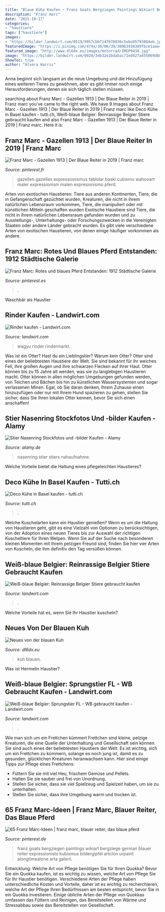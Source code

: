 ```yaml
---
title: "Blaue Kühe Kaufen ~ Franz Goats Bergziegen Paintings Wikiart Bergziege German Blauer Reiter Expressionists Kubismus Bildergipfel Artclon Urpaint Alongtimealone Arta Galerii"
description: "Franz marc"
date: "2021-10-17"
categories:
- "haustiere"
tags: ["haustiere"]
images:
- "https://bilder.landwirt.com/0519/9957cbb7147876036c5eba95793084eb.jpg"
featuredImage: "https://i.pinimg.com/474x/30/06/39/30063938389fbce1aae45407ef0efdf7--yellow-artwork-wildlife-paintings.jpg"
featured_image: "http://www.dl6dx.eu/images/motorrad/IMGP9434.jpg"
image: "https://bilder.landwirt.com/0920/3db32e2bdabac71ed427a455069d887c.jpg"
ShowToc: true
author: "Alvera Harris"
---
```



Anna beginnt sich langsam an die neue Umgebung und die Hinzufügung eines weiteren Tieres zu gewöhnen, aber es gibt immer noch einige Herausforderungen, denen sie sich täglich stellen müssen.

	

		
searching about Franz Marc - Gazellen 1913 | Der Blaue Reiter in 2019 | Franz marc you've came to the right web. We have 9 Images about Franz Marc - Gazellen 1913 | Der Blaue Reiter in 2019 | Franz marc like Deco Kühe in Basel kaufen - tutti.ch, Weiß-blaue Belgier: Reinrassige Belgier Stiere gebraucht kaufen and also Franz Marc - Gazellen 1913 | Der Blaue Reiter in 2019 | Franz marc. Here it is:
		
    
## Franz Marc - Gazellen 1913 | Der Blaue Reiter In 2019 | Franz Marc

<img loading=lazy src="https://i.pinimg.com/originals/3c/b9/75/3cb975f859d0224ef77b7aee0ccf6e83.jpg" onerror="this.onerror=null;this.src='https://tse4.mm.bing.net/th?id=OIP.PMafx-Nln1k_vhbu0ugAeQHaFx&amp;pid=15.1';" alt="Franz Marc - Gazellen 1913 | Der Blaue Reiter in 2019 | Franz marc">

_Source: pinterest.fr_

>gazellen gazelles expressionismus tablolar baski cubismo wahooart maler expressionism malen expresionismo pferd. 

	

Arten von exotischen Haustieren: Tiere aus anderen Kontinenten, Tiere, die in Gefangenschaft gezüchtet wurden, Kreaturen, die nicht in ihrem natürlichen Lebensraum vorkommen, Tiere, die manipuliert oder mit künstlichen Mitteln geschaffen wurden
Exotische Haustiere sind Tiere, die nicht in ihrem natürlichen Lebensraum gefunden wurden und zu Ausstellungs-, Unterhaltungs- oder Forschungszwecken in die Vereinigten Staaten oder andere Länder gebracht wurden. Es gibt viele verschiedene Arten von exotischen Haustieren, von denen einige häufiger vorkommen als andere.

    
## Franz Marc: Rotes Und Blaues Pferd Entstanden: 1912 Städtische Galerie

<img loading=lazy src="https://i.pinimg.com/736x/ac/0d/42/ac0d42191238c877d17fb17aa7829ffa--horse-gifts-franz-marc.jpg" onerror="this.onerror=null;this.src='https://tse3.mm.bing.net/th?id=OIP.EAPn2UGcCBoMFdRjeAOKBQHaFo&amp;pid=15.1';" alt="Franz Marc: Rotes und blaues Pferd Entstanden: 1912 Städtische Galerie">

_Source: pinterest.es_

>. 

	

Waschbär als Haustier

    
## Rinder Kaufen - Landwirt.com

<img loading=lazy src="https://bilder.landwirt.com/1120/fc2b930200c49b5b009fe5a097c02969.jpg" onerror="this.onerror=null;this.src='https://tse1.mm.bing.net/th?id=OIP.ETQOgWECmbvrGl_cm5l4DgHaFm&amp;pid=15.1';" alt="Rinder kaufen - Landwirt.com">

_Source: landwirt.com_

>wagyu rinder rindermarkt. 

	

Was ist ein Otter?
Hast du ein Lieblingstier? Warum kein Otter? Otter sind eines der beliebtesten Haustiere der Welt. Sie sind bekannt für ihr weiches Fell, ihre großen Augen und ihre schwarzen Flecken auf ihrer Haut. Otter können bis zu 15 Jahre alt werden, was sie zu langlebigen Haustieren macht. Otter können in allen möglichen Umgebungen gefunden werden, von Teichen und Bächen bis hin zu künstlichen Wassersystemen und sogar verlassenen Minen. Egal, ob Sie daran denken, Ihrem Zuhause einen hinzuzufügen oder nur mit Ihrem Hund spazieren zu gehen, stellen Sie sicher, dass Sie Ihren lokalen Otter kennen, bevor Sie sich einen anschaffen!

    
## Stier Nasenring Stockfotos Und -bilder Kaufen - Alamy

<img loading=lazy src="https://c8.alamy.com/compde/c5c6bx/nahaufnahme-eines-weissen-stiers-mit-nasenring-c5c6bx.jpg" onerror="this.onerror=null;this.src='https://tse4.mm.bing.net/th?id=OIP.FO1BOqT0hPwaz75unidIMAHaLU&amp;pid=15.1';" alt="Stier Nasenring Stockfotos und -bilder Kaufen - Alamy">

_Source: alamy.de_

>nasenring stier stiers nahaufnahme. 

	

Welche Vorteile bietet die Haltung eines pflegeleichten Haustieres?

    
## Deco Kühe In Basel Kaufen - Tutti.ch

<img loading=lazy src="https://c.tutti.ch/big/3326407492.jpg" onerror="this.onerror=null;this.src='https://tse3.mm.bing.net/th?id=OIP.GrxtTHldesu7TK8nRCCVrwHaFj&amp;pid=15.1';" alt="Deco Kühe in Basel kaufen - tutti.ch">

_Source: tutti.ch_

>. 

	

Welche Kuschelarten kann ein Haustier genießen?
Wenn es um die Haltung von Haustieren geht, gibt es eine Vielzahl von Optionen zu berücksichtigen, von der Adoption eines neuen Tieres bis zur Auswahl der richtigen Kuscheltiere für Ihren Welpen. Wenn Sie auf der Suche nach besonderen kleinen Momenten mit Ihrem pelzigen Freund sind, finden Sie hier vier Arten von Kuscheln, die ihm definitiv den Tag versüßen können.

    
## Weiß-blaue Belgier: Reinrassige Belgier Stiere Gebraucht Kaufen

<img loading=lazy src="https://bilder.landwirt.com/0920/3db32e2bdabac71ed427a455069d887c.jpg" onerror="this.onerror=null;this.src='https://tse1.mm.bing.net/th?id=OIP.68r5rq2EUOHiDG_a5yVVcgHaFj&amp;pid=15.1';" alt="Weiß-blaue Belgier: Reinrassige Belgier Stiere gebraucht kaufen">

_Source: landwirt.com_

>. 

	

Welche Vorteile hat es, wenn Sie Ihr Haustier kuscheln?

    
## Neues Von Der Blauen Kuh

<img loading=lazy src="http://www.dl6dx.eu/images/motorrad/IMGP9434.jpg" onerror="this.onerror=null;this.src='https://tse1.mm.bing.net/th?id=OIP.RTI2-52e_Z5MUTLj8hYkuAHaFj&amp;pid=15.1';" alt="Neues von der blauen Kuh">

_Source: dl6dx.eu_

>kuh blauen. 

	

Was ist Hermelin Haustier?

    
## Weiß-blaue Belgier: Sprungstier FL - WB Gebraucht Kaufen - Landwirt.com

<img loading=lazy src="https://bilder.landwirt.com/0519/9957cbb7147876036c5eba95793084eb.jpg" onerror="this.onerror=null;this.src='https://tse1.mm.bing.net/th?id=OIP.b6JXzFuzVBvPoCgOZVuoKwHaJ4&amp;pid=15.1';" alt="Weiß-blaue Belgier: Sprungstier FL - WB gebraucht kaufen - Landwirt.com">

_Source: landwirt.com_

>. 

	

Wie man sich um ein Frettchen kümmert
Frettchen sind kleine, pelzige Kreaturen, die eine Quelle der Unterhaltung und Gesellschaft sein können. Sie sind auch eines der beliebtesten Haustiere der Welt. Es ist wichtig, sich um ein Frettchen zu kümmern, solange es noch jung ist, damit es zu gesunden, glücklichen Kreaturen heranwachsen kann. Hier sind einige Tipps zur Pflege eines Frettchens:
- Füttern Sie sie mit viel Heu, frischem Gemüse und Pellets.
- Halten Sie sie sauber und frei von Unordnung.
- Stellen Sie sicher, dass sie viel Spielzeug und Spielzeit haben, um sie zu unterhalten.
- Stellen Sie sicher, dass ihre Umgebung warm und trocken ist.

    
## 65 Franz Marc-Ideen | Franz Marc, Blauer Reiter, Das Blaue Pferd

<img loading=lazy src="https://i.pinimg.com/474x/30/06/39/30063938389fbce1aae45407ef0efdf7--yellow-artwork-wildlife-paintings.jpg" onerror="this.onerror=null;this.src='https://tse2.mm.bing.net/th?id=OIP.01DFKTRE5SsAwsfBzrgZgwAAAA&amp;pid=15.1';" alt="65 Franz Marc-Ideen | franz marc, blauer reiter, das blaue pferd">

_Source: pinterest.de_

>franz goats bergziegen paintings wikiart bergziege german blauer reiter expressionists kubismus bildergipfel artclon urpaint alongtimealone arta galerii. 

	

Entwicklung: Welche Art von Pflege benötigen Sie für Ihren Quokka?
Bevor Sie ein Quokka kaufen, ist es wichtig zu wissen, welche Art von Pflege Sie für Ihr Haustier benötigen. Verschiedene Arten der Pflege haben unterschiedliche Kosten und Vorteile, daher ist es wichtig zu recherchieren, welche Art der Pflege Ihren Bedürfnissen am besten entspricht, bevor Sie in ein Quokka investieren. Einige übliche Arten der Pflege von Quokkas umfassen das Füttern und Reinigen, das Bereitstellen von Wärme und Stressabbau sowie das Bereitstellen von Gesellschaft.

